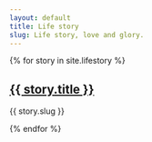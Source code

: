 ```yaml
---
layout: default
title: Life story
slug: Life story, love and glory.
---
```


{% for story in site.lifestory %}
<h2><a href="{{ story.url }}">{{ story.title }}</a></h2>
<p>{{ story.slug }}</p>
{% endfor %}
